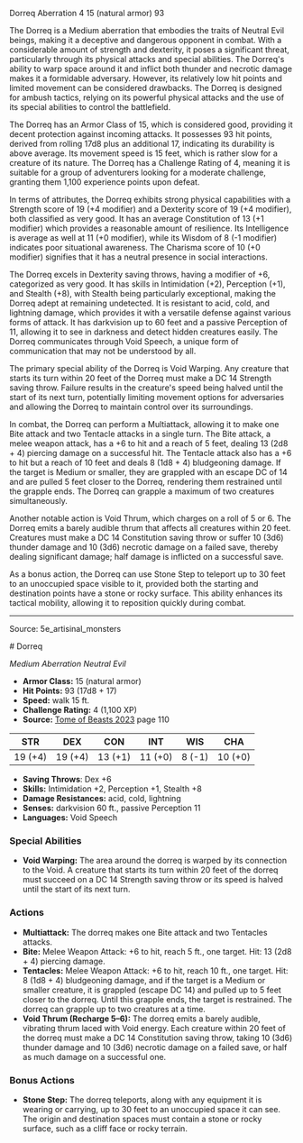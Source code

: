 <MonsterName/>Dorreq</MonsterName>
<CreatureType/>Aberration</CreatureType>
<CR/>4</CR>
<AC/>15 (natural armor)</AC>
<HP/>93</HP>
<summary>The Dorreq is a Medium aberration that embodies the traits of Neutral Evil beings, making it a deceptive and dangerous opponent in combat. With a considerable amount of strength and dexterity, it poses a significant threat, particularly through its physical attacks and special abilities. The Dorreq's ability to warp space around it and inflict both thunder and necrotic damage makes it a formidable adversary. However, its relatively low hit points and limited movement can be considered drawbacks. The Dorreq is designed for ambush tactics, relying on its powerful physical attacks and the use of its special abilities to control the battlefield.</summary>

<detail>

The Dorreq has an Armor Class of 15, which is considered good, providing it decent protection against incoming attacks. It possesses 93 hit points, derived from rolling 17d8 plus an additional 17, indicating its durability is above average. Its movement speed is 15 feet, which is rather slow for a creature of its nature. The Dorreq has a Challenge Rating of 4, meaning it is suitable for a group of adventurers looking for a moderate challenge, granting them 1,100 experience points upon defeat.

In terms of attributes, the Dorreq exhibits strong physical capabilities with a Strength score of 19 (+4 modifier) and a Dexterity score of 19 (+4 modifier), both classified as very good. It has an average Constitution of 13 (+1 modifier) which provides a reasonable amount of resilience. Its Intelligence is average as well at 11 (+0 modifier), while its Wisdom of 8 (-1 modifier) indicates poor situational awareness. The Charisma score of 10 (+0 modifier) signifies that it has a neutral presence in social interactions.

The Dorreq excels in Dexterity saving throws, having a modifier of +6, categorized as very good. It has skills in Intimidation (+2), Perception (+1), and Stealth (+8), with Stealth being particularly exceptional, making the Dorreq adept at remaining undetected. It is resistant to acid, cold, and lightning damage, which provides it with a versatile defense against various forms of attack. It has darkvision up to 60 feet and a passive Perception of 11, allowing it to see in darkness and detect hidden creatures easily. The Dorreq communicates through Void Speech, a unique form of communication that may not be understood by all.

The primary special ability of the Dorreq is Void Warping. Any creature that starts its turn within 20 feet of the Dorreq must make a DC 14 Strength saving throw. Failure results in the creature's speed being halved until the start of its next turn, potentially limiting movement options for adversaries and allowing the Dorreq to maintain control over its surroundings.

In combat, the Dorreq can perform a Multiattack, allowing it to make one Bite attack and two Tentacle attacks in a single turn. The Bite attack, a melee weapon attack, has a +6 to hit and a reach of 5 feet, dealing 13 (2d8 + 4) piercing damage on a successful hit. The Tentacle attack also has a +6 to hit but a reach of 10 feet and deals 8 (1d8 + 4) bludgeoning damage. If the target is Medium or smaller, they are grappled with an escape DC of 14 and are pulled 5 feet closer to the Dorreq, rendering them restrained until the grapple ends. The Dorreq can grapple a maximum of two creatures simultaneously.

Another notable action is Void Thrum, which charges on a roll of 5 or 6. The Dorreq emits a barely audible thrum that affects all creatures within 20 feet. Creatures must make a DC 14 Constitution saving throw or suffer 10 (3d6) thunder damage and 10 (3d6) necrotic damage on a failed save, thereby dealing significant damage; half damage is inflicted on a successful save.

As a bonus action, the Dorreq can use Stone Step to teleport up to 30 feet to an unoccupied space visible to it, provided both the starting and destination points have a stone or rocky surface. This ability enhances its tactical mobility, allowing it to reposition quickly during combat.</detail>



---

Source: 5e_artisinal_monsters

<statblock>
# Dorreq

*Medium* *Aberration* *Neutral Evil*

- **Armor Class:** 15 (natural armor)
- **Hit Points:** 93 (17d8 + 17)
- **Speed:** walk 15 ft.
- **Challenge Rating:** 4 (1,100 XP)
- **Source:** [Tome of Beasts 2023](https://koboldpress.com/kpstore/product/tome-of-beasts-1-2023-edition/) page 110

| STR | DEX | CON | INT | WIS | CHA |
| --- | --- | --- | --- | --- | --- |
| 19 (+4) | 19 (+4) | 13 (+1) | 11 (+0) | 8 (-1) | 10 (+0) |

- **Saving Throws**: Dex +6
- **Skills:** Intimidation +2, Perception +1, Stealth +8
- **Damage Resistances:** acid, cold, lightning
- **Senses:** darkvision 60 ft., passive Perception 11
- **Languages:** Void Speech

### Special Abilities

- **Void Warping:** The area around the dorreq is warped by its connection to the Void. A creature that starts its turn within 20 feet of the dorreq must succeed on a DC 14 Strength saving throw or its speed is halved until the start of its next turn.

### Actions

- **Multiattack:** The dorreq makes one Bite attack and two Tentacles attacks.
- **Bite:** Melee Weapon Attack: +6 to hit, reach 5 ft., one target. Hit: 13 (2d8 + 4) piercing damage.
- **Tentacles:** Melee Weapon Attack: +6 to hit, reach 10 ft., one target. Hit: 8 (1d8 + 4) bludgeoning damage, and if the target is a Medium or smaller creature, it is grappled (escape DC 14) and pulled up to 5 feet closer to the dorreq. Until this grapple ends, the target is restrained. The dorreq can grapple up to two creatures at a time.
- **Void Thrum (Recharge 5–6):** The dorreq emits a barely audible, vibrating thrum laced with Void energy. Each creature within 20 feet of the dorreq must make a DC 14 Constitution saving throw, taking 10 (3d6) thunder damage and 10 (3d6) necrotic damage on a failed save, or half as much damage on a successful one.

### Bonus Actions

- **Stone Step:** The dorreq teleports, along with any equipment it is wearing or carrying, up to 30 feet to an unoccupied space it can see. The origin and destination spaces must contain a stone or rocky surface, such as a cliff face or rocky terrain.
</statblock>


